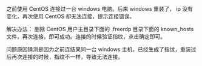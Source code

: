 之前使用 CentOS 连接过一台 windows 电脑。后来 windows 重装了， ip 没有变化，再次使用 CentOS 却无法连接，提示连接错误。

解决办法： 删除 CentOS 用户主目录下面的 .freerdp 目录下面的 known_hosts 文件，再次连接，即可成功。连接的时候验证指纹，点击确定即可。

问题原因猜测是因为之前连结果同一台 windows 主机，已经生成了指纹，重装过后再次连接的时候，指纹不一样，导致无法连接。
